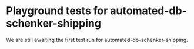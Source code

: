 # Playground tests for automated-db-schenker-shipping
We are still awaiting the first test run for automated-db-schenker-shipping.
